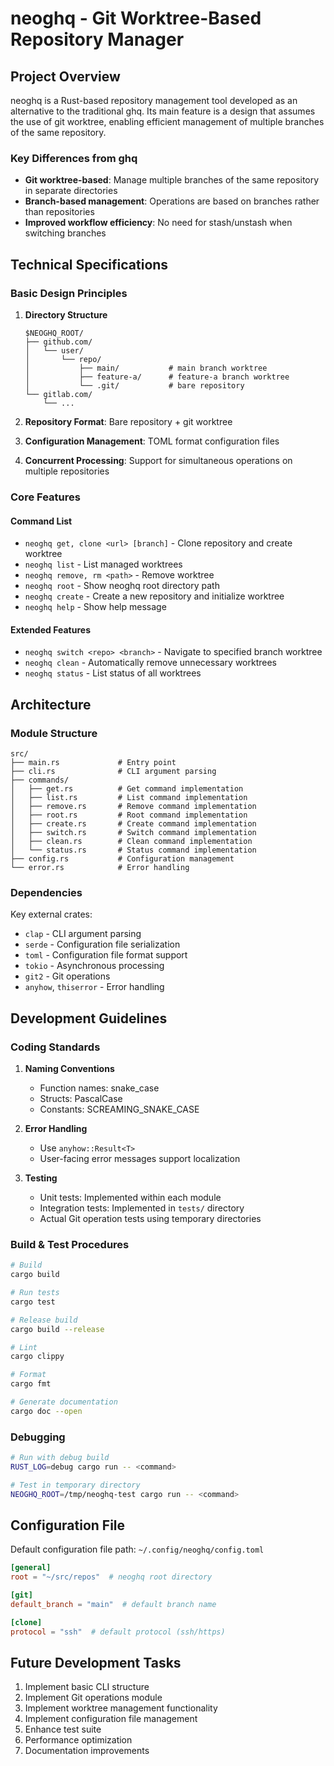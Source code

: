 # neoghq - Git Worktree-Based Repository Manager

## Project Overview

neoghq is a Rust-based repository management tool developed as an alternative to the traditional ghq.
Its main feature is a design that assumes the use of git worktree, enabling efficient management of multiple branches of the same repository.

### Key Differences from ghq

- **Git worktree-based**: Manage multiple branches of the same repository in separate directories
- **Branch-based management**: Operations are based on branches rather than repositories
- **Improved workflow efficiency**: No need for stash/unstash when switching branches

## Technical Specifications

### Basic Design Principles

1. **Directory Structure**

   ```
   $NEOGHQ_ROOT/
   ├── github.com/
   │   └── user/
   │       └── repo/
   │           ├── main/           # main branch worktree
   │           ├── feature-a/      # feature-a branch worktree
   │           └── .git/           # bare repository
   └── gitlab.com/
       └── ...
   ```

2. **Repository Format**: Bare repository + git worktree
3. **Configuration Management**: TOML format configuration files
4. **Concurrent Processing**: Support for simultaneous operations on multiple repositories

### Core Features

#### Command List

- `neoghq get, clone <url> [branch]` - Clone repository and create worktree
- `neoghq list` - List managed worktrees
- `neoghq remove, rm <path>` - Remove worktree
- `neoghq root` - Show neoghq root directory path
- `neoghq create` - Create a new repository and initialize worktree
- `neoghq help` - Show help message

#### Extended Features

- `neoghq switch <repo> <branch>` - Navigate to specified branch worktree
- `neoghq clean` - Automatically remove unnecessary worktrees
- `neoghq status` - List status of all worktrees

## Architecture

### Module Structure

```
src/
├── main.rs             # Entry point
├── cli.rs              # CLI argument parsing
├── commands/
│   ├── get.rs          # Get command implementation
│   ├── list.rs         # List command implementation
│   ├── remove.rs       # Remove command implementation
│   ├── root.rs         # Root command implementation
│   ├── create.rs       # Create command implementation
│   ├── switch.rs       # Switch command implementation
│   ├── clean.rs        # Clean command implementation
│   └── status.rs       # Status command implementation
├── config.rs           # Configuration management
└── error.rs            # Error handling
```

### Dependencies

Key external crates:

- `clap` - CLI argument parsing
- `serde` - Configuration file serialization
- `toml` - Configuration file format support
- `tokio` - Asynchronous processing
- `git2` - Git operations
- `anyhow`, `thiserror` - Error handling

## Development Guidelines

### Coding Standards

1. **Naming Conventions**

   - Function names: snake_case
   - Structs: PascalCase
   - Constants: SCREAMING_SNAKE_CASE

2. **Error Handling**

   - Use `anyhow::Result<T>`
   - User-facing error messages support localization

3. **Testing**
   - Unit tests: Implemented within each module
   - Integration tests: Implemented in `tests/` directory
   - Actual Git operation tests using temporary directories

### Build & Test Procedures

```bash
# Build
cargo build

# Run tests
cargo test

# Release build
cargo build --release

# Lint
cargo clippy

# Format
cargo fmt

# Generate documentation
cargo doc --open
```

### Debugging

```bash
# Run with debug build
RUST_LOG=debug cargo run -- <command>

# Test in temporary directory
NEOGHQ_ROOT=/tmp/neoghq-test cargo run -- <command>
```

## Configuration File

Default configuration file path: `~/.config/neoghq/config.toml`

```toml
[general]
root = "~/src/repos"  # neoghq root directory

[git]
default_branch = "main"  # default branch name

[clone]
protocol = "ssh"  # default protocol (ssh/https)
```

## Future Development Tasks

1. Implement basic CLI structure
2. Implement Git operations module
3. Implement worktree management functionality
4. Implement configuration file management
5. Enhance test suite
6. Performance optimization
7. Documentation improvements
